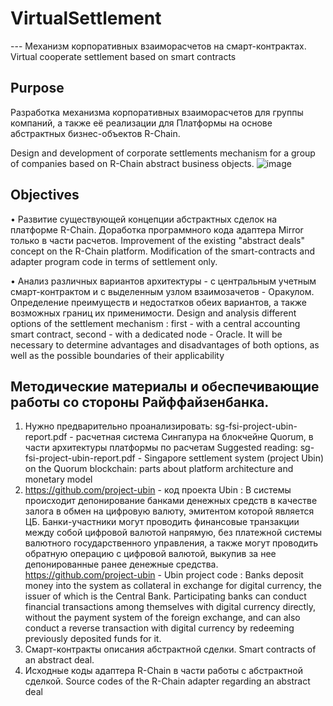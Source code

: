 # VirtualSettlement

--- Механизм корпоративных взаиморасчетов на смарт-контрактах. Virtual cooperate settlement based on smart contracts

## Purpose 
Разработка механизма корпоративных взаиморасчетов для группы компаний, а также её реализации для Платформы на основе абстрактных бизнес-объектов R-Chain.

Design and development of corporate settlements mechanism for a group of companies based on R-Chain abstract business objects.
![image](https://user-images.githubusercontent.com/64362605/119495058-a9547680-bd6a-11eb-90ef-0022d16e903d.png)


## Objectives 
•	Развитие существующей концепции абстрактных сделок на платформе R-Chain. Доработка программного кода адаптера Mirror только в части расчетов.
Improvement of the existing "abstract deals" concept on the R-Chain platform. Modification of the smart-contracts and adapter program code in terms of settlement only.

•	Анализ различных вариантов архитектуры - с центральным учетным смарт-контрактом и с выделенным узлом взаимозачетов - Оракулом. Определение преимуществ и недостатков обеих вариантов, а также возможных границ их применимости.
Design and analysis different options of the settlement mechanism : first - with a central accounting smart contract, second - with a dedicated node - Oracle. It will be necessary to determine advantages and disadvantages of both options, as well as the possible boundaries of their applicability


## Методические материалы и обеспечивающие работы со стороны Райффайзенбанка.

1.	Нужно предварительно проанализировать:  sg-fsi-project-ubin-report.pdf - расчетная система Сингапура на блокчейне Quorum, в части архитектуры платформы по расчетам
Suggested reading: sg-fsi-project-ubin-report.pdf - Singapore settlement system (project Ubin) on the Quorum blockchain: parts about platform architecture and monetary model
2.	https://github.com/project-ubin - код проекта Ubin : В системы происходит депонирование банками денежных средств в качестве залога в обмен на цифровую валюту, эмитентом которой является ЦБ. Банки-участники могут проводить финансовые транзакции между собой цифровой валютой напрямую, без платежной системы валютного государственного управления, а также могут проводить обратную операцию с цифровой валютой, выкупив за нее депонированные ранее денежные средства.
https://github.com/project-ubin - Ubin project code : Banks deposit money into the system as collateral in exchange for digital currency, the issuer of which is the Central Bank. Participating banks can conduct financial transactions among themselves with digital currency directly, without the payment system of the foreign exchange, and can also conduct a reverse transaction with digital currency by redeeming previously deposited funds for it.
3.	Смарт-контракты описания абстрактной сделки.
Smart contracts of an abstract deal.
4.	Исходные коды адаптера R-Chain в части работы с абстрактной сделкой.
Source codes of the R-Chain adapter regarding an abstract deal

